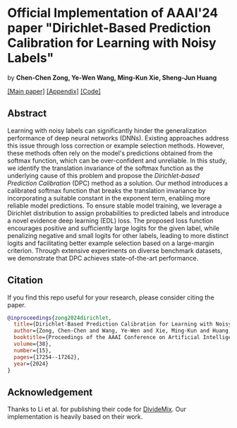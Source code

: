 # Official Implementation of AAAI'24 paper "Dirichlet-Based Prediction Calibration for Learning with Noisy Labels"

by **Chen-Chen Zong, Ye-Wen Wang, Ming-Kun Xie, Sheng-Jun Huang**

[[Main paper]](https://ojs.aaai.org/index.php/AAAI/article/view/29672) [[Appendix]](https://github.com/chenchenzong/DPC/blob/main/AAAI2024_DPC_appendix.pdf) [[Code]](https://github.com/chenchenzong/DPC/blob/main/AAAI2024_DPC_code/README.md)

## Abstract

Learning with noisy labels can significantly hinder the generalization performance of deep neural networks (DNNs). Existing approaches address this issue through loss correction or example selection methods. However, these methods often rely on the model's predictions obtained from the softmax function, which can be over-confident and unreliable. In this study, we identify the translation invariance of the softmax function as the underlying cause of this problem and propose the *Dirichlet-based Prediction Calibration* (DPC) method as a solution. Our method introduces a calibrated softmax function that breaks the translation invariance by incorporating a suitable constant in the exponent term, enabling more reliable model predictions. To ensure stable model training, we leverage a Dirichlet distribution to assign probabilities to predicted labels and introduce a novel evidence deep learning (EDL) loss. The proposed loss function encourages positive and sufficiently large logits for the given label, while penalizing negative and small logits for other labels, leading to more distinct logits and facilitating better example selection based on a large-margin criterion. Through extensive experiments on diverse benchmark datasets, we demonstrate that DPC achieves state-of-the-art performance.


## Citation

If you find this repo useful for your research, please consider citing the paper.

```bibtex
@inproceedings{zong2024dirichlet,
  title={Dirichlet-Based Prediction Calibration for Learning with Noisy Labels},
  author={Zong, Chen-Chen and Wang, Ye-Wen and Xie, Ming-Kun and Huang, Sheng-Jun},
  booktitle={Proceedings of the AAAI Conference on Artificial Intelligence},
  volume={38},
  number={15},
  pages={17254--17262},
  year={2024}
}
```
## Acknowledgement

Thanks to Li et al. for publishing their code for [DivideMix](https://github.com/LiJunnan1992/DivideMix). Our implementation is heavily based on their work.
